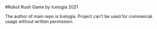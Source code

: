 #Robot Rush Game by Icelogia 2021

The author of main repo is Icelogia. 
Project can't be used for commercial usage without written permission.


